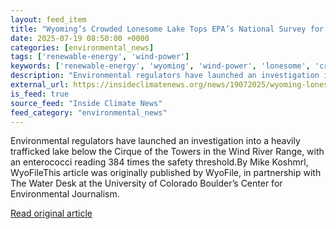 ```yaml
---
layout: feed_item
title: "Wyoming’s Crowded Lonesome Lake Tops EPA’s National Survey for Fecal Contamination"
date: 2025-07-19 08:50:00 +0000
categories: [environmental_news]
tags: ['renewable-energy', 'wind-power']
keywords: ['renewable-energy', 'wyoming', 'wind-power', 'lonesome', 'crowded']
description: "Environmental regulators have launched an investigation into a heavily trafficked lake below the Cirque of the Towers in the Wind River Range, with an entero..."
external_url: https://insideclimatenews.org/news/19072025/wyoming-lonesome-lake-fecal-contamination/
is_feed: true
source_feed: "Inside Climate News"
feed_category: "environmental_news"
---
```


Environmental regulators have launched an investigation into a heavily trafficked lake below the Cirque of the Towers in the Wind River Range, with an enterococci reading 384 times the safety threshold.﻿By Mike Koshmrl, WyoFile﻿This article was originally published by WyoFile, in partnership with The Water Desk at the University of Colorado Boulder&#8217;s Center for Environmental Journalism.

[Read original article](https://insideclimatenews.org/news/19072025/wyoming-lonesome-lake-fecal-contamination/)
